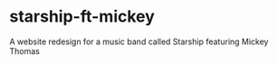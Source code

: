 starship-ft-mickey
==================

A website redesign for a music band called Starship featuring Mickey Thomas
